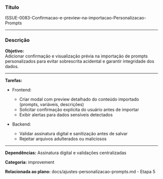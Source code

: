 ### Título

ISSUE-0083-Confirmacao-e-preview-na-importacao-Personalizacao-Prompts

---

### Descrição

**Objetivo:**  
Adicionar confirmação e visualização prévia na importação de prompts personalizados para evitar sobrescrita acidental e garantir integridade dos dados.

---

**Tarefas:**

- Frontend:
  - Criar modal com preview detalhado do conteúdo importado (prompts, variáveis, descrições)
  - Solicitar confirmação explícita do usuário antes de importar
  - Exibir alertas para dados sensíveis detectados

- Backend:
  - Validar assinatura digital e sanitização antes de salvar
  - Rejeitar arquivos adulterados ou maliciosos

---

**Dependências:** Assinatura digital e validações centralizadas

**Categoria:** improvement

**Relacionada ao plano:** docs/ajustes-personalizacao-prompts.md - Etapa 5